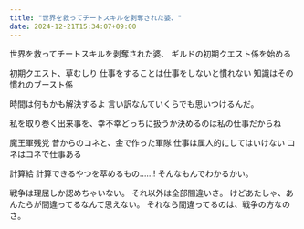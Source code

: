 ```yaml
---
title: "世界を救ってチートスキルを剥奪された婆、"
date: 2024-12-21T15:34:07+09:00
---
```

世界を救ってチートスキルを剥奪された婆、
ギルドの初期クエスト係を始める

初期クエスト、草むしり
仕事をすることは仕事をしないと慣れない
知識はその慣れのブースト係

時間は何もかも解決するよ
言い訳なんていくらでも思いつけるんだ。

私を取り巻く出来事を、幸不幸どっちに扱うか決めるのは私の仕事だからね


魔王軍残党
昔からのコネと、金で作った軍隊
仕事は属人的にしてはいけない
コネはコネで仕事ある

計算給
計算できるやつを萃めるもの……!
そんなもんでわかるかい。

戦争は理屈しか認めちゃいない。
それ以外は全部間違いさ。
けどあたしゃ、あんたらが間違ってるなんて思えない。
それなら間違ってるのは、戦争の方なのさ。
